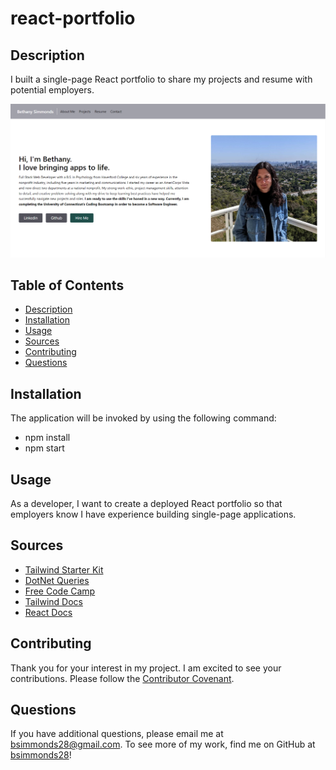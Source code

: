 # react-portfolio
## Description
I built a single-page React portfolio to share my projects and resume with potential employers. 

![Picture of the application](./public/demo-pic.png)

## Table of Contents
- [Description](#description)
- [Installation](#installation)
- [Usage](#usage)
- [Sources](#sources)
- [Contributing](#contributing)
- [Questions](#questions)

## Installation
The application will be invoked by using the following command: 
- npm install
- npm start

## Usage
As a developer, I want to create a deployed React portfolio so that employers know I have experience building single-page applications.

## Sources
- [Tailwind Starter Kit](https://www.creative-tim.com/learning-lab/tailwind-starter-kit/documentation/react/modals/regular)
- [DotNet Queries](http://dotnetqueries.com/Article/162/how-to-display-pdf-in-bootstrap-modal-popup)
- [Free Code Camp](https://www.freecodecamp.org/news/build-portfolio-website-react/)
- [Tailwind Docs](https://tailwindcss.com/docs/installation)
- [React Docs](https://react.dev/learn)

## Contributing
Thank you for your interest in my project. I am excited to see your contributions. Please follow the [Contributor Covenant](https://www.contributor-covenant.org/).

## Questions
If you have additional questions, please email me at bsimmonds28@gmail.com.
To see more of my work, find me on GitHub at [bsimmonds28](https://github.com/bsimmonds28)!